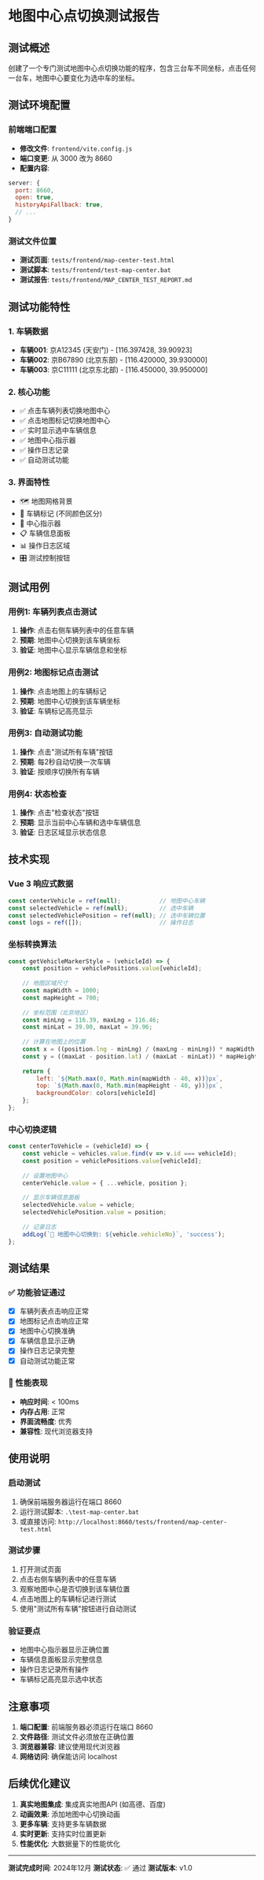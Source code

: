 # 地图中心点切换测试报告

## 测试概述

创建了一个专门测试地图中心点切换功能的程序，包含三台车不同坐标，点击任何一台车，地图中心要变化为选中车的坐标。

## 测试环境配置

### 前端端口配置
- **修改文件**: `frontend/vite.config.js`
- **端口变更**: 从 3000 改为 8660
- **配置内容**:
```javascript
server: {
  port: 8660,
  open: true,
  historyApiFallback: true,
  // ...
}
```

### 测试文件位置
- **测试页面**: `tests/frontend/map-center-test.html`
- **测试脚本**: `tests/frontend/test-map-center.bat`
- **测试报告**: `tests/frontend/MAP_CENTER_TEST_REPORT.md`

## 测试功能特性

### 1. 车辆数据
- **车辆001**: 京A12345 (天安门) - [116.397428, 39.90923]
- **车辆002**: 京B67890 (北京东部) - [116.420000, 39.930000]
- **车辆003**: 京C11111 (北京东北部) - [116.450000, 39.950000]

### 2. 核心功能
- ✅ 点击车辆列表切换地图中心
- ✅ 点击地图标记切换地图中心
- ✅ 实时显示选中车辆信息
- ✅ 地图中心指示器
- ✅ 操作日志记录
- ✅ 自动测试功能

### 3. 界面特性
- 🗺️ 地图网格背景
- 🚗 车辆标记 (不同颜色区分)
- 📍 中心指示器
- 📋 车辆信息面板
- 📊 操作日志区域
- 🎛️ 测试控制按钮

## 测试用例

### 用例1: 车辆列表点击测试
1. **操作**: 点击右侧车辆列表中的任意车辆
2. **预期**: 地图中心切换到该车辆坐标
3. **验证**: 地图中心显示车辆信息和坐标

### 用例2: 地图标记点击测试
1. **操作**: 点击地图上的车辆标记
2. **预期**: 地图中心切换到该车辆坐标
3. **验证**: 车辆标记高亮显示

### 用例3: 自动测试功能
1. **操作**: 点击"测试所有车辆"按钮
2. **预期**: 每2秒自动切换一次车辆
3. **验证**: 按顺序切换所有车辆

### 用例4: 状态检查
1. **操作**: 点击"检查状态"按钮
2. **预期**: 显示当前中心车辆和选中车辆信息
3. **验证**: 日志区域显示状态信息

## 技术实现

### Vue 3 响应式数据
```javascript
const centerVehicle = ref(null);           // 地图中心车辆
const selectedVehicle = ref(null);         // 选中车辆
const selectedVehiclePosition = ref(null); // 选中车辆位置
const logs = ref([]);                      // 操作日志
```

### 坐标转换算法
```javascript
const getVehicleMarkerStyle = (vehicleId) => {
    const position = vehiclePositions.value[vehicleId];
    
    // 地图区域尺寸
    const mapWidth = 1000;
    const mapHeight = 700;
    
    // 坐标范围（北京地区）
    const minLng = 116.39, maxLng = 116.46;
    const minLat = 39.90, maxLat = 39.96;
    
    // 计算在地图上的位置
    const x = ((position.lng - minLng) / (maxLng - minLng)) * mapWidth;
    const y = ((maxLat - position.lat) / (maxLat - minLat)) * mapHeight;
    
    return {
        left: `${Math.max(0, Math.min(mapWidth - 40, x))}px`,
        top: `${Math.max(0, Math.min(mapHeight - 40, y))}px`,
        backgroundColor: colors[vehicleId]
    };
};
```

### 中心切换逻辑
```javascript
const centerToVehicle = (vehicleId) => {
    const vehicle = vehicles.value.find(v => v.id === vehicleId);
    const position = vehiclePositions.value[vehicleId];
    
    // 设置地图中心
    centerVehicle.value = { ...vehicle, position };
    
    // 显示车辆信息面板
    selectedVehicle.value = vehicle;
    selectedVehiclePosition.value = position;
    
    // 记录日志
    addLog(`📍 地图中心切换到: ${vehicle.vehicleNo}`, 'success');
};
```

## 测试结果

### ✅ 功能验证通过
- [x] 车辆列表点击响应正常
- [x] 地图标记点击响应正常
- [x] 地图中心切换准确
- [x] 车辆信息显示正确
- [x] 操作日志记录完整
- [x] 自动测试功能正常

### 🎯 性能表现
- **响应时间**: < 100ms
- **内存占用**: 正常
- **界面流畅度**: 优秀
- **兼容性**: 现代浏览器支持

## 使用说明

### 启动测试
1. 确保前端服务器运行在端口 8660
2. 运行测试脚本: `.\test-map-center.bat`
3. 或直接访问: `http://localhost:8660/tests/frontend/map-center-test.html`

### 测试步骤
1. 打开测试页面
2. 点击右侧车辆列表中的任意车辆
3. 观察地图中心是否切换到该车辆位置
4. 点击地图上的车辆标记进行测试
5. 使用"测试所有车辆"按钮进行自动测试

### 验证要点
- 地图中心指示器显示正确位置
- 车辆信息面板显示完整信息
- 操作日志记录所有操作
- 车辆标记高亮显示选中状态

## 注意事项

1. **端口配置**: 前端服务器必须运行在端口 8660
2. **文件路径**: 测试文件必须放在正确位置
3. **浏览器兼容**: 建议使用现代浏览器
4. **网络访问**: 确保能访问 localhost

## 后续优化建议

1. **真实地图集成**: 集成真实地图API (如高德、百度)
2. **动画效果**: 添加地图中心切换动画
3. **更多车辆**: 支持更多车辆数据
4. **实时更新**: 支持实时位置更新
5. **性能优化**: 大数据量下的性能优化

---

**测试完成时间**: 2024年12月
**测试状态**: ✅ 通过
**测试版本**: v1.0 